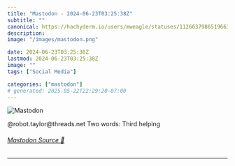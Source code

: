 ```yaml
---
title: "Mastodon - 2024-06-23T03:25:38Z"
subtitle: ""
canonical: https://hachyderm.io/users/mweagle/statuses/112663798651966359
description:
image: "/images/mastodon.png"

date: 2024-06-23T03:25:38Z
lastmod: 2024-06-23T03:25:38Z
image: ""
tags: ["Social Media"]

categories: ["mastodon"]
# generated: 2025-05-22T22:29:20-07:00
---
```

![Mastodon](/images/mastodon.png)

<p>@robot.taylor@threads.net Two words: Third helping</p>


###### [Mastodon Source 🐘](https://hachyderm.io/@mweagle/112663798651966359)

___
